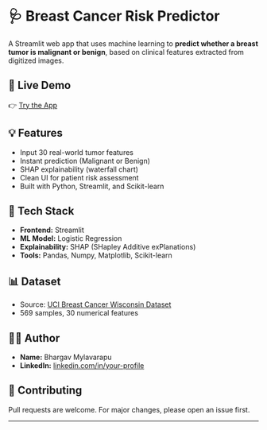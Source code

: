# 🩺 Breast Cancer Risk Predictor

A Streamlit web app that uses machine learning to **predict whether a breast tumor is malignant or benign**, based on clinical features extracted from digitized images.

## 🔗 Live Demo
👉 [Try the App](https://breast-cancer-risk-predictor-25uuaweuy7j9gn2hsgthpl.streamlit.app)

## 💡 Features

- Input 30 real-world tumor features
- Instant prediction (Malignant or Benign)
- SHAP explainability (waterfall chart)
- Clean UI for patient risk assessment
- Built with Python, Streamlit, and Scikit-learn

## 🚀 Tech Stack

- **Frontend:** Streamlit
- **ML Model:** Logistic Regression
- **Explainability:** SHAP (SHapley Additive exPlanations)
- **Tools:** Pandas, Numpy, Matplotlib, Scikit-learn

## 📊 Dataset

- Source: [UCI Breast Cancer Wisconsin Dataset](https://www.kaggle.com/datasets/uciml/breast-cancer-wisconsin-data)
- 569 samples, 30 numerical features


## 👨‍💻 Author

- **Name:** Bhargav Mylavarapu  
- **LinkedIn:** [linkedin.com/in/your-profile](https://www.linkedin.com)

## 🤝 Contributing

Pull requests are welcome. For major changes, please open an issue first.

---
